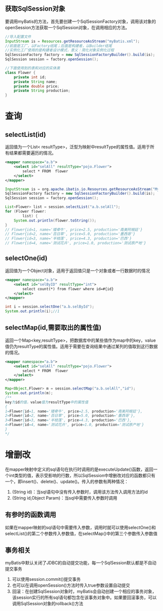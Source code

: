 ## 获取SqlSession对象
要调用myBatis的方法，首先要创建一个SqlSessionFactory对象，调用该对象的openSession方法获取一个SqlSession对象，在调用相应的方法。
```java
//导入配置文件
InputStream is = Resources.getResourceAsStream("myBatis.xml");
//前面是工厂，以Factory结尾；后面是构建者，以Builder结尾
//实例化工厂使用的是构建者设计模式，意义：简化对象实例化过程
SqlSessionFactory factory = new SqlSessionFactoryBuilder().build(is);
SqlSession session = factory.openSession();
```
```java
//下面使用到的表和对应的实体类
class Flower {
    private int id;
    private String name;
    private double price;
    private String production;
}
```

# 查询
## selectList(id)
返回值为一个List< resultType>，泛型为映射中resultType的属性值。适用于所有结果都需要遍历的情况。
```xml
<mapper namespace="a.b">
    <select id="selAll" resultType="pojo.Flower">
        select * FROM  flower
    </select>
</mapper>
```
```java
InputStream is = org.apache.ibatis.io.Resources.getResourceAsStream("MyBatis.xml");
SqlSessionFactory factory = new SqlSessionFactoryBuilder().build(is);
SqlSession session = factory.openSession();

List<Flower> list = session.selectList("a.b.selAll");
for (Flower flower:
        list) {
    System.out.println(flower.toString());
}
// Flower{id=1, name='矮牵牛', price=2.5, production='南美阿根廷'}
// Flower{id=2, name='百日草', price=5.0, production='墨西哥'}
// Flower{id=3, name='半枝莲', price=4.3, production='巴西'}
// Flower{id=4, name='测试花卉', price=1.0, production='测试原产地'}
```


## selectOne(id)
返回值为一个Object对象，适用于返回值只是一个对象或者一行数据时的情况
```xml
<mapper namespace="a.b">
    <select id="selByID" resultType="int">
        select count(*) from flower where id=#{id}
    </select>
</mapper>
```
```java
int i = session.selectOne("a.b.selById");
System.out.println(i);//1
```


## selectMap(id,需要取出的属性值)
返回一个Map<key,resultType>，把数据库中的某些值作为map中的key，value值仍为resultType的属性值。适用于需要在查询结果中通过某列的值取到这行数据的情况。
```xml
<mapper namespace="a.b">
    <select id="selAll" resultType="pojo.Flower">
        select * FROM  flower
    </select>
</mapper>
```
```java
Map<Object,Flower> m = session.selectMap("a.b.selAll","id");
System.out.println(m);
/**
key为id的值，value值为resultType中的属性值
{
1=Flower{id=1, name='矮牵牛', price=2.5, production='南美阿根廷'}, 
2=Flower{id=2, name='百日草', price=5.0, production='墨西哥'}, 
3=Flower{id=3, name='半枝莲', price=4.3, production='巴西'}, 
4=Flower{id=4, name='测试花卉', price=1.0, production='测试原产地'}
}
*/
```

# 增删改
在mapper映射中定义的sql语句在执行时调用的是executeUpdate()函数，返回一个int类型的值，表示受影响的行数，所以SqlSession中增删改对应的函数都只有一个，即insert()、delete()、update()。传入的参数有两种情况：
1. (String id)：当sql语句中没有传入参数时，调用该方法传入调用方法的id
2. (String id,Object Param)：当sql中需要传入参数时调用


## 有参时的函数调用
如果在mapper映射的sql语句中需要传入参数，调用时就可以使用selectOne()和selectList()的第二个参数传入参数值，在selectMap()中的第三个参数传入参数值

## 事务相关
myBatis中默认关闭了JDBC的自动提交功能，每一个SqlSession默认都是不自动提交事务
1. 可以使用session.commit()提交事务
2. 也可以在调用openSession()方法时传入true参数设置自动提交
3. 回滚：在创建SqlSession对象时，myBatis会自动创建一个相应的事务对象，该session实行的所有sql语句都包含在该事务对象中。如果要回滚事务，可以调用SqlSession对象的rollback()方法

